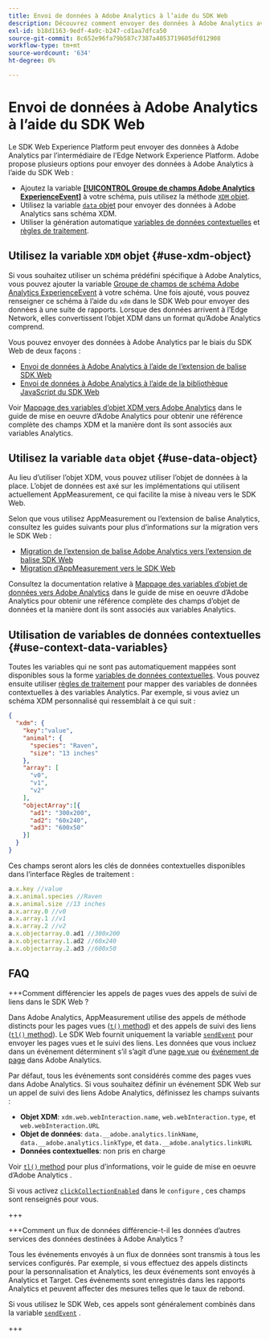 ```yaml
---
title: Envoi de données à Adobe Analytics à l’aide du SDK Web
description: Découvrez comment envoyer des données à Adobe Analytics avec le SDK Web de Adobe Experience Platform.
exl-id: b18d1163-9edf-4a9c-b247-cd1aa7dfca50
source-git-commit: 8c652e96fa79b587c7387a4053719605df012908
workflow-type: tm+mt
source-wordcount: '634'
ht-degree: 0%

---
```



# Envoi de données à Adobe Analytics à l’aide du SDK Web

Le SDK Web Experience Platform peut envoyer des données à Adobe Analytics par l’intermédiaire de l’Edge Network Experience Platform. Adobe propose plusieurs options pour envoyer des données à Adobe Analytics à l’aide du SDK Web :

* Ajoutez la variable [**[!UICONTROL Groupe de champs Adobe Analytics ExperienceEvent]**](../../xdm/field-groups/event/analytics-full-extension.md) à votre schéma, puis utilisez la méthode [`XDM` objet](../commands/sendevent/xdm.md).
* Utilisez la variable [`data` objet](../commands/sendevent/data.md) pour envoyer des données à Adobe Analytics sans schéma XDM.
* Utiliser la génération automatique [variables de données contextuelles](https://experienceleague.adobe.com/en/docs/analytics/implementation/vars/page-vars/contextdata) et [règles de traitement](https://experienceleague.adobe.com/en/docs/analytics/admin/admin-tools/manage-report-suites/edit-report-suite/report-suite-general/c-processing-rules/c-processing-rules-configuration/processing-rules-about).

## Utilisez la variable `XDM` objet {#use-xdm-object}

Si vous souhaitez utiliser un schéma prédéfini spécifique à Adobe Analytics, vous pouvez ajouter la variable [Groupe de champs de schéma Adobe Analytics ExperienceEvent](../../xdm/field-groups/event/analytics-full-extension.md) à votre schéma. Une fois ajouté, vous pouvez renseigner ce schéma à l’aide du `xdm` dans le SDK Web pour envoyer des données à une suite de rapports. Lorsque des données arrivent à l’Edge Network, elles convertissent l’objet XDM dans un format qu’Adobe Analytics comprend.

Vous pouvez envoyer des données à Adobe Analytics par le biais du SDK Web de deux façons :

* [Envoi de données à Adobe Analytics à l’aide de l’extension de balise SDK Web](https://experienceleague.adobe.com/en/docs/analytics/implementation/aep-edge/web-sdk/web-sdk-tag-extension)
* [Envoi de données à Adobe Analytics à l’aide de la bibliothèque JavaScript du SDK Web](https://experienceleague.adobe.com/en/docs/analytics/implementation/aep-edge/web-sdk/web-sdk-javascript-library)

Voir [Mappage des variables d’objet XDM vers Adobe Analytics](https://experienceleague.adobe.com/en/docs/analytics/implementation/aep-edge/xdm-var-mapping) dans le guide de mise en oeuvre d’Adobe Analytics pour obtenir une référence complète des champs XDM et la manière dont ils sont associés aux variables Analytics.

## Utilisez la variable `data` objet {#use-data-object}

Au lieu d’utiliser l’objet XDM, vous pouvez utiliser l’objet de données à la place. L’objet de données est axé sur les implémentations qui utilisent actuellement AppMeasurement, ce qui facilite la mise à niveau vers le SDK Web.

Selon que vous utilisez AppMeasurement ou l’extension de balise Analytics, consultez les guides suivants pour plus d’informations sur la migration vers le SDK Web :

* [Migration de l’extension de balise Adobe Analytics vers l’extension de balise SDK Web](https://experienceleague.adobe.com/fr/docs/analytics/implementation/aep-edge/web-sdk/analytics-extension-to-web-sdk)
* [Migration d’AppMeasurement vers le SDK Web](https://experienceleague.adobe.com/fr/docs/analytics/implementation/aep-edge/web-sdk/appmeasurement-to-web-sdk)

Consultez la documentation relative à [Mappage des variables d’objet de données vers Adobe Analytics](https://experienceleague.adobe.com/en/docs/analytics/implementation/aep-edge/data-var-mapping) dans le guide de mise en oeuvre d’Adobe Analytics pour obtenir une référence complète des champs d’objet de données et la manière dont ils sont associés aux variables Analytics.

## Utilisation de variables de données contextuelles {#use-context-data-variables}

Toutes les variables qui ne sont pas automatiquement mappées sont disponibles sous la forme [variables de données contextuelles](https://experienceleague.adobe.com/en/docs/analytics/implementation/vars/page-vars/contextdata). Vous pouvez ensuite utiliser [règles de traitement](https://experienceleague.adobe.com/en/docs/analytics/admin/admin-tools/manage-report-suites/edit-report-suite/report-suite-general/c-processing-rules/c-processing-rules-configuration/processing-rules-about) pour mapper des variables de données contextuelles à des variables Analytics. Par exemple, si vous aviez un schéma XDM personnalisé qui ressemblait à ce qui suit :

```json
{
  "xdm": {
    "key":"value",
    "animal": {
      "species": "Raven",
      "size": "13 inches"
    },
    "array": [
      "v0",
      "v1",
      "v2"
    ],
    "objectArray":[{
      "ad1": "300x200",
      "ad2": "60x240",
      "ad3": "600x50"
    }]
  }
}
```

Ces champs seront alors les clés de données contextuelles disponibles dans l’interface Règles de traitement :

```javascript
a.x.key //value
a.x.animal.species //Raven
a.x.animal.size //13 inches
a.x.array.0 //v0
a.x.array.1 //v1
a.x.array.2 //v2
a.x.objectarray.0.ad1 //300x200
a.x.objectarray.1.ad2 //60x240
a.x.objectarray.2.ad3 //600x50
```

## FAQ

+++Comment différencier les appels de pages vues des appels de suivi de liens dans le SDK Web ?

Dans Adobe Analytics, AppMeasurement utilise des appels de méthode distincts pour les pages vues ([`t()` method](https://experienceleague.adobe.com/en/docs/analytics/implementation/vars/functions/t-method)) et des appels de suivi des liens ([`tl()` method](https://experienceleague.adobe.com/en/docs/analytics/implementation/vars/functions/tl-method)). Le SDK Web fournit uniquement la variable [`sendEvent`](../commands/sendevent/overview.md) pour envoyer les pages vues et le suivi des liens. Les données que vous incluez dans un événement déterminent s’il s’agit d’une [page vue](https://experienceleague.adobe.com/en/docs/analytics/components/metrics/page-views) ou [événement de page](https://experienceleague.adobe.com/en/docs/analytics/components/metrics/page-events) dans Adobe Analytics.

Par défaut, tous les événements sont considérés comme des pages vues dans Adobe Analytics. Si vous souhaitez définir un événement SDK Web sur un appel de suivi des liens Adobe Analytics, définissez les champs suivants :

* **Objet XDM**: `xdm.web.webInteraction.name`, `web.webInteraction.type`, et `web.webInteraction.URL`
* **Objet de données**: `data.__adobe.analytics.linkName`, `data.__adobe.analytics.linkType`, et `data.__adobe.analytics.linkURL`
* **Données contextuelles**: non pris en charge

Voir [`tl()` method](https://experienceleague.adobe.com/en/docs/analytics/implementation/vars/functions/tl-method) pour plus d’informations, voir le guide de mise en oeuvre d’Adobe Analytics .

Si vous activez [`clickCollectionEnabled`](../commands/configure/clickcollectionenabled.md) dans le `configure` , ces champs sont renseignés pour vous.

+++

+++Comment un flux de données différencie-t-il les données d’autres services des données destinées à Adobe Analytics ?

Tous les événements envoyés à un flux de données sont transmis à tous les services configurés. Par exemple, si vous effectuez des appels distincts pour la personnalisation et Analytics, les deux événements sont envoyés à Analytics et Target. Ces événements sont enregistrés dans les rapports Analytics et peuvent affecter des mesures telles que le taux de rebond.

Si vous utilisez le SDK Web, ces appels sont généralement combinés dans la variable [`sendEvent`](../commands/sendevent/overview.md) .

+++
